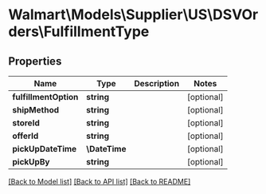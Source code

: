 # Walmart\Models\Supplier\US\DSVOrders\FulfillmentType

## Properties

Name | Type | Description | Notes
------------ | ------------- | ------------- | -------------
**fulfillmentOption** | **string** |  | [optional]
**shipMethod** | **string** |  | [optional]
**storeId** | **string** |  | [optional]
**offerId** | **string** |  | [optional]
**pickUpDateTime** | **\DateTime** |  | [optional]
**pickUpBy** | **string** |  | [optional]


[[Back to Model list]](./) [[Back to API list]](../../../../../README.md#supported-apis) [[Back to README]](../../../../../README.md)
